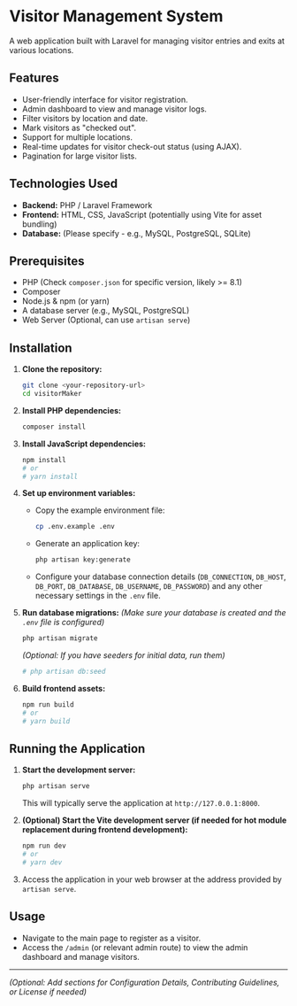# Visitor Management System

A web application built with Laravel for managing visitor entries and exits at various locations.

## Features

-   User-friendly interface for visitor registration.
-   Admin dashboard to view and manage visitor logs.
-   Filter visitors by location and date.
-   Mark visitors as "checked out".
-   Support for multiple locations.
-   Real-time updates for visitor check-out status (using AJAX).
-   Pagination for large visitor lists.

## Technologies Used

-   **Backend:** PHP / Laravel Framework
-   **Frontend:** HTML, CSS, JavaScript (potentially using Vite for asset bundling)
-   **Database:** (Please specify - e.g., MySQL, PostgreSQL, SQLite)

## Prerequisites

-   PHP (Check `composer.json` for specific version, likely >= 8.1)
-   Composer
-   Node.js & npm (or yarn)
-   A database server (e.g., MySQL, PostgreSQL)
-   Web Server (Optional, can use `artisan serve`)

## Installation

1.  **Clone the repository:**

    ```bash
    git clone <your-repository-url>
    cd visitorMaker
    ```

2.  **Install PHP dependencies:**

    ```bash
    composer install
    ```

3.  **Install JavaScript dependencies:**

    ```bash
    npm install
    # or
    # yarn install
    ```

4.  **Set up environment variables:**

    -   Copy the example environment file:
        ```bash
        cp .env.example .env
        ```
    -   Generate an application key:
        ```bash
        php artisan key:generate
        ```
    -   Configure your database connection details (`DB_CONNECTION`, `DB_HOST`, `DB_PORT`, `DB_DATABASE`, `DB_USERNAME`, `DB_PASSWORD`) and any other necessary settings in the `.env` file.

5.  **Run database migrations:**
    _(Make sure your database is created and the `.env` file is configured)_

    ```bash
    php artisan migrate
    ```

    _(Optional: If you have seeders for initial data, run them)_

    ```bash
    # php artisan db:seed
    ```

6.  **Build frontend assets:**
    ```bash
    npm run build
    # or
    # yarn build
    ```

## Running the Application

1.  **Start the development server:**

    ```bash
    php artisan serve
    ```

    This will typically serve the application at `http://127.0.0.1:8000`.

2.  **(Optional) Start the Vite development server (if needed for hot module replacement during frontend development):**

    ```bash
    npm run dev
    # or
    # yarn dev
    ```

3.  Access the application in your web browser at the address provided by `artisan serve`.

## Usage

-   Navigate to the main page to register as a visitor.
-   Access the `/admin` (or relevant admin route) to view the admin dashboard and manage visitors.

---

_(Optional: Add sections for Configuration Details, Contributing Guidelines, or License if needed)_
